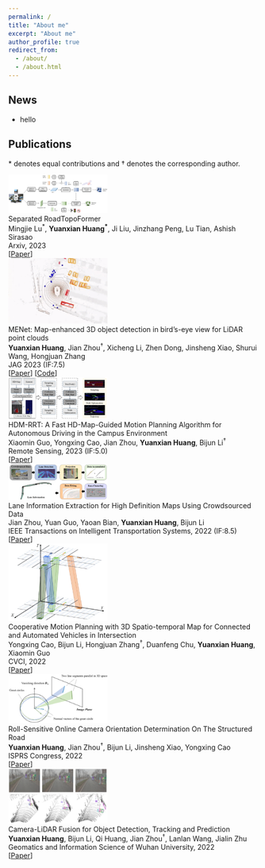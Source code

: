 ```yaml
---
permalink: /
title: "About me"
excerpt: "About me"
author_profile: true
redirect_from: 
  - /about/
  - /about.html
---
```


## News
- hello

## Publications

\* denotes equal contributions and &dagger; denotes the corresponding author.
<br>

<div class="before-item" >
  <div class="img-box">
    <img  class="pubpic" src="../images/pub_roadformer.png" width=200px>
  </div>
  <div class="pubdsp">
    <span class=pubtitle > 
      Separated RoadTopoFormer<br>
    </span>
    <span class=pubauthor > 
      Mingjie Lu<sup>*</sup>, <b>Yuanxian Huang<sup>*</sup></b>, Ji Liu, Jinzhang Peng, Lu Tian, Ashish Sirasao
      <br>
    </span>
    <span class=publoc > 
      Arxiv, 2023<br>
    </span>
    <span class=publink>
      [<a href="https://arxiv.org/abs/2307.01557">Paper</a>]
    <br></span>
  </div>
</div>

<div class="before-item" >
  <div class="img-box">
    <img  class="pubpic" src="../images/pub_menet.gif" width=200px>
  </div>
  <div class="pubdsp">
    <span class=pubtitle > 
      MENet: Map-enhanced 3D object detection in bird’s-eye view for LiDAR point clouds<br>
    </span>
    <span class=pubauthor > 
      <b>Yuanxian Huang</b>, Jian Zhou<sup>&dagger;</sup>, Xicheng Li, Zhen Dong, Jinsheng Xiao, 
      Shurui Wang, Hongjuan Zhang
      <br>
    </span>
    <span class=publoc > 
      JAG 2023 (IF:7.5)<br>
    </span>
    <span class=publink>
      [<a href="https://www.sciencedirect.com/science/article/pii/S1569843223001590">Paper</a>]
      [<a href="https://github.com/WHU-USI3DV/MENet">Code</a>]
    <br></span>
  </div>
</div>

<div class="before-item" >
  <div class="img-box">
    <img  class="pubpic" src="../images/pub_hdmrrt.png" width=200px>
  </div>
  <div class="pubdsp">
    <span class=pubtitle > 
      HDM-RRT: A Fast HD-Map-Guided Motion Planning Algorithm for Autonomous Driving in the Campus Environment<br>
    </span>
    <span class=pubauthor > 
      Xiaomin Guo, Yongxing Cao, Jian Zhou, <b>Yuanxian Huang</b>, Bijun Li<sup>&dagger;</sup>
      <br>
    </span>
    <span class=publoc > 
      Remote Sensing, 2023 (IF:5.0)<br>
    </span>
    <span class=publink>
      [<a href="https://www.mdpi.com/2072-4292/15/2/487">Paper</a>]
    <br></span>
  </div>
</div>

<div class="before-item" >
  <div class="img-box">
    <img  class="pubpic" src="../images/pub_its.png" width=200px>
  </div>
  <div class="pubdsp">
    <span class=pubtitle > 
      Lane Information Extraction for High Definition Maps Using Crowdsourced Data<br>
    </span>
    <span class=pubauthor > 
      Jian Zhou, Yuan Guo, Yaoan Bian, <b>Yuanxian Huang</b>, Bijun Li
      <br>
    </span>
    <span class=publoc > 
      IEEE Transactions on Intelligent Transportation Systems, 2022 (IF:8.5)<br>
    </span>
    <span class=publink>
      [<a href="https://ieeexplore.ieee.org/document/9956852">Paper</a>]
    <br></span>
  </div>
</div>

<div class="before-item" >
  <div class="img-box">
    <img  class="pubpic" src="../images/pub_cvci.png" width=200px>
  </div>
  <div class="pubdsp">
    <span class=pubtitle > 
      Cooperative Motion Planning with 3D Spatio-temporal Map for Connected and Automated Vehicles in Intersection<br>
    </span>
    <span class=pubauthor > 
      Yongxing Cao, Bijun Li, Hongjuan Zhang<sup>&dagger;</sup>, Duanfeng Chu, <b>Yuanxian Huang</b>, Xiaomin Guo
      <br>
    </span>
    <span class=publoc > 
      CVCI, 2022<br>
    </span>
    <span class=publink>
      [<a href="https://ieeexplore.ieee.org/document/9965066">Paper</a>]
    <br></span>
  </div>
</div>

<div class="before-item" >
  <div class="img-box">
    <img  class="pubpic" src="../images/pub_isprs.png" width=200px>
  </div>
  <div class="pubdsp">
    <span class=pubtitle > 
      Roll-Sensitive Online Camera Orientation Determination On The Structured Road<br>
    </span>
    <span class=pubauthor > 
      <b>Yuanxian Huang</b>, Jian Zhou<sup>&dagger;</sup>, Bijun Li, Jinsheng Xiao, Yongxing Cao
      <br>
    </span>
    <span class=publoc > 
      ISPRS Congress, 2022<br>
    </span>
    <span class=publink>
      [<a href="https://isprs-archives.copernicus.org/articles/XLIII-B2-2022/687/2022/">Paper</a>]
    <br></span>
  </div>
</div>

<div class="before-item" >
  <div class="img-box">
    <img  class="pubpic" src="../images/pub_xuebao.png" width=200px>
  </div>
  <div class="pubdsp">
    <span class=pubtitle > 
      Camera-LiDAR Fusion for Object Detection, Tracking and Prediction<br>
    </span>
    <span class=pubauthor > 
      <b>Yuanxian Huang</b>, Bijun Li, Qi Huang, Jian Zhou<sup>&dagger;</sup>, Lanlan Wang, Jialin Zhu
      <br>
    </span>
    <span class=publoc > 
      Geomatics and Information Science of Wuhan University, 2022<br>
    </span>
    <span class=publink>
      [<a href="http://ch.whu.edu.cn/cn/article/doi/10.13203/j.whugis20210614">Paper</a>]
    <br></span>
  </div>
</div>